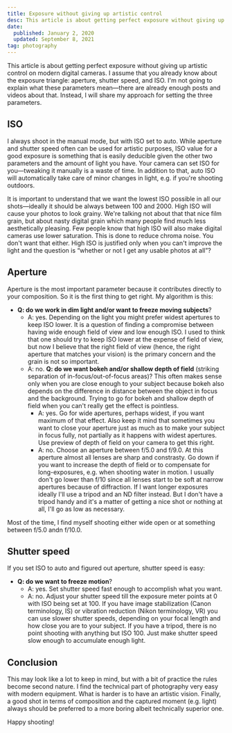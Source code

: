 ```yaml
---
title: Exposure without giving up artistic control
desc: This article is about getting perfect exposure without giving up any artistic control on modern digital cameras.
date:
  published: January 2, 2020
  updated: September 8, 2021
tag: photography
---
```


This article is about getting perfect exposure without giving up artistic
control on modern digital cameras. I assume that you already know about the
exposure triangle: aperture, shutter speed, and ISO. I'm not going to
explain what these parameters mean—there are already enough posts and videos
about that. Instead, I will share my approach for setting the three
parameters.

## ISO

I always shoot in the manual mode, but with ISO set to auto. While aperture
and shutter speed often can be used for artistic purposes, ISO value for a
good exposure is something that is easily deducible given the other two
parameters and the amount of light you have. Your camera can set ISO for
you—tweaking it manually is a waste of time. In addition to that, auto ISO
will automatically take care of minor changes in light, e.g. if you're
shooting outdoors.

It is important to understand that we want the lowest ISO possible in all
our shots—ideally it should be always between 100 and 2000. High ISO will
cause your photos to look grainy. We're talking not about that that nice
film grain, but about nasty digital grain which many people find much less
aesthetically pleasing. Few people know that high ISO will also make digital
cameras use lower saturation. This is done to reduce chroma noise. You don't
want that either. High ISO is justified only when you can't improve the
light and the question is “whether or not I get any usable photos at all”?

## Aperture

Aperture is the most important parameter because it contributes directly to
your composition. So it is the first thing to get right. My algorithm is
this:

* **Q: do we work in dim light and/or want to freeze moving subjects**?
  * A: yes. Depending on the light you might prefer widest apertures to keep
    ISO lower. It is a question of finding a compromise between having wide
    enough field of view and low enough ISO. I used to think that one should
    try to keep ISO lower at the expense of field of view, but now I believe
    that the right field of view (hence, the right aperture that matches
    your vision) is the primary concern and the grain is not so important.
  * A: no. **Q: do we want bokeh and/or shallow depth of field** (striking
    separation of in-focus/out-of-focus areas)? This often makes sense only
    when you are close enough to your subject because bokeh also depends on
    the difference in distance between the object in focus and the
    background. Trying to go for bokeh and shallow depth of field when you
    can't really get the effect is pointless.
    * A: yes. Go for wide apertures, perhaps widest, if you want maximum of
      that effect. Also keep it mind that sometimes you want to close your
      aperture just as much as to make your subject in focus fully, not
      partially as it happens with widest apertures. Use preview of depth of
      field on your camera to get this right.
    * A: no. Choose an aperture between f/5.0 and f/9.0. At this aperture
      almost all lenses are sharp and constrasty. Go down if you want to
      increase the depth of field or to compensate for long-exposures, e.g.
      when shooting water in motion. I usually don't go lower than f/10
      since all lenses start to be soft at narrow apertures because of
      diffraction. If I want longer exposures ideally I'll use a tripod and
      an ND filter instead. But I don't have a tripod handy and it's a
      matter of getting a nice shot or nothing at all, I'll go as low as
      necessary.

Most of the time, I find myself shooting either wide open or at something
between f/5.0 andn f/10.0.

## Shutter speed

If you set ISO to auto and figured out aperture, shutter speed is easy:

* **Q: do we want to freeze motion**?
  * A: yes. Set shutter speed fast enough to accomplish what you want.
  * A: no. Adjust your shutter speed till the exposure meter points at 0
    with ISO being set at 100. If you have image stabilization (Canon
    terminology, IS) or vibration reduction (Nikon terminology, VR) you can
    use slower shutter speeds, depending on your focal length and how close
    you are to your subject. If you have a tripod, there is no point
    shooting with anything but ISO 100. Just make shutter speed slow enough
    to accumulate enough light.

## Conclusion

This may look like a lot to keep in mind, but with a bit of practice the
rules become second nature. I find the technical part of photography very
easy with modern equipment. What is harder is to have an artistic vision.
Finally, a good shot in terms of composition and the captured moment (e.g.
light) always should be preferred to a more boring albeit technically
superior one.

Happy shooting!
